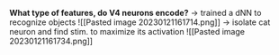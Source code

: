 **What type of features, do V4 neurons encode?**
→ trained a dNN to recognize objects 
![[Pasted image 20230121161714.png]]
→ isolate cat neuron and find stim. to maximize its activation
![[Pasted image 20230121161734.png]]

